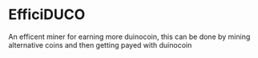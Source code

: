 # EfficiDUCO
An efficent miner for earning more duinocoin, this can be done by mining alternative coins and then getting payed with duinocoin
